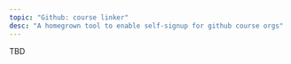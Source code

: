 ```yaml
---
topic: "Github: course linker"
desc: "A homegrown tool to enable self-signup for github course orgs"
---
```


TBD
